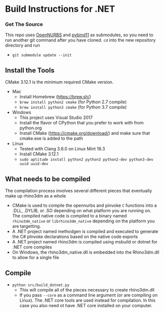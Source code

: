 # Build Instructions for .NET
### Get The Source

This repo uses [OpenNURBS](https://github.com/mcneel/opennurbs) and [pybind11](https://github.com/pybind/pybind11) as submodules, so you need to run another git command after you have cloned. `cd` into the new repository directory and run
  * `git submodule update --init`

## Install the Tools

CMake 3.12.1 is the minimum required CMake version.

* Mac
  * Install Homebrew (https://brew.sh/)
  * `brew install python2 cmake` (for Python 2.7 compile)
  * `brew install python3 cmake` (for Python 3.7 compile)
* Windows
  * This project uses Visual Studio 2017
  * Install the flavor of CPython that you prefer to work with from python.org
  * Install CMake (https://cmake.org/download/) and make sure that cmake.exe is added to the path
* Linux
  * Tested with Clang 3.8.0 on Linux Mint 18.3
  * Install CMake 3.12.1
  * `sudo aptitude install python2 python3 python2-dev python3-dev uuid uuid-dev`

## What needs to be compiled
The compilation process involves several different pieces that eventually make up rhino3dm as a whole
  * CMake is used to compile the opennurbs and pinvoke `C` functions into a .DLL, .DYLIB, or .SO depending on what platform you are running on. The compiled native code is compiled to a binary named `rhino3dm_native` or `librhino3dm_native` depending on the platform you are targetting.
  * A .NET project named methodgen is compiled and executed to generate the C# pInvoke declarations based on the native code exports
  * A .NET project named rhino3dm is compiled using msbuild or dotnet for .NET core compiles
  * On Windows, the rhino3dm_native.dll is embedded into the Rhino3dm.dll to allow for a single file

## Compile

* `python src/build_dotnet.py`
  * This will compile all of the pieces necessary to create rhino3dm.dll
  * If you pass `--core` as a command line argument (or are compiling on Linux). The .NET core tools are used instead for compilation. In this case you also need ot have .NET core installed on your computer.

